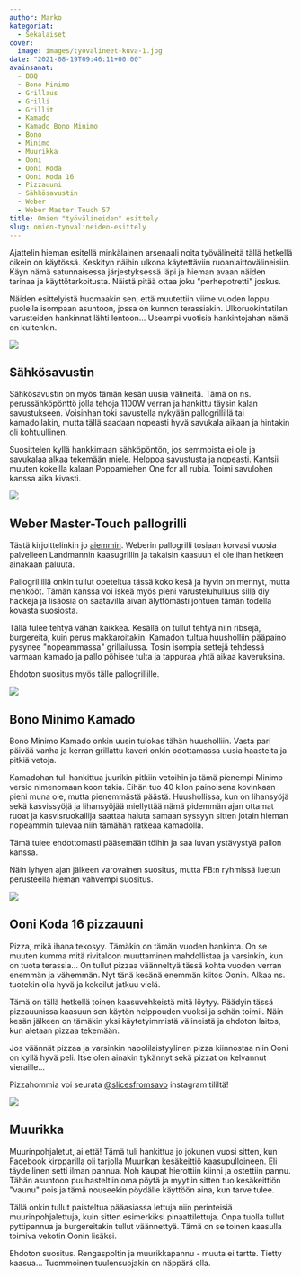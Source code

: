 ```yaml
---
author: Marko
kategoriat:
  - Sekalaiset
cover:
  image: images/tyovalineet-kuva-1.jpg
date: "2021-08-19T09:46:11+00:00"
avainsanat:
  - BBQ
  - Bono Minimo
  - Grillaus
  - Grilli
  - Grillit
  - Kamado
  - Kamado Bono Minimo
  - Bono
  - Minimo
  - Muurikka
  - Ooni
  - Ooni Koda
  - Ooni Koda 16
  - Pizzauuni
  - Sähkösavustin
  - Weber
  - Weber Master Touch 57
title: Omien "työvälineiden" esittely
slug: omien-tyovalineiden-esittely
---
```

Ajattelin hieman esitellä minkälainen arsenaali noita työvälineitä tällä hetkellä oikein on käytössä. Keskityn näihin ulkona käytettäviin ruoanlaittovälineisiin. Käyn nämä satunnaisessa järjestyksessä läpi ja hieman avaan näiden tarinaa ja käyttötarkoitusta. Näistä pitää ottaa joku "perhepotretti" joskus.

Näiden esittelyistä huomaakin sen, että muutettiin viime vuoden loppu puolella isompaan asuntoon, jossa on kunnon terassiakin. Ulkoruokintatilan varusteiden hankinnat lähti lentoon... Useampi vuotisia hankintojahan nämä on kuitenkin.

![](images/tyovalineet-kuva-2.jpg)

## Sähkösavustin

Sähkösavustin on myös tämän kesän uusia välineitä. Tämä on ns. perussähköpönttö jolla tehoja 1100W verran ja hankittu täysin kalan savustukseen. Voisinhan toki savustella nykyään pallogrillillä tai kamadollakin, mutta tällä saadaan nopeasti hyvä savukala aikaan ja hintakin oli kohtuullinen.

Suosittelen kyllä hankkimaan sähköpöntön, jos semmoista ei ole ja savukalaa alkaa tekemään miele. Helppoa savustusta ja nopeasti. Kantsii muuten kokeilla kalaan Poppamiehen One for all rubia. Toimi savulohen kanssa aika kivasti.

![](images/tyovalineet-kuva-3.jpg)

## Weber Master-Touch pallogrilli

Tästä kirjoittelinkin jo [aiemmin](/weber-master-touch-gbs-e-5750-hiiligrilli-57-cm-yhden-kesan-jalkeen/). Weberin pallogrilli tosiaan korvasi vuosia palvelleen Landmannin kaasugrillin ja takaisin kaasuun ei ole ihan hetkeen ainakaan paluuta.

Pallogrillillä onkin tullut opeteltua tässä koko kesä ja hyvin on mennyt, mutta menkööt. Tämän kanssa voi iskeä myös pieni varusteluhulluus sillä diy hackeja ja lisäosia on saatavilla aivan älyttömästi johtuen tämän todella kovasta suosiosta.

Tällä tulee tehtyä vähän kaikkea. Kesällä on tullut tehtyä niin ribsejä, burgereita, kuin perus makkaroitakin. Kamadon tultua huusholliin pääpaino pysynee "nopeammassa" grillailussa. Tosin isompia settejä tehdessä varmaan kamado ja pallo pöhisee tulta ja tappuraa yhtä aikaa kaveruksina.

Ehdoton suositus myös tälle pallogrillille.

![](images/tyovalineet-kuva-4.jpg)

## Bono Minimo Kamado

Bono Minimo Kamado onkin uusin tulokas tähän huusholliin. Vasta pari päivää vanha ja kerran grillattu kaveri onkin odottamassa uusia haasteita ja pitkiä vetoja.

Kamadohan tuli hankittua juurikin pitkiin vetoihin ja tämä pienempi Minimo versio nimenomaan koon takia. Eihän tuo 40 kilon painoisena kovinkaan pieni muna ole, mutta pienemmästä päästä. Huushollissa, kun on lihansyöjä sekä kasvissyöjä ja lihansyöjää miellyttää nämä pidemmän ajan ottamat ruoat ja kasvisruokailija saattaa haluta samaan syssyyn sitten jotain hieman nopeammin tulevaa niin tämähän ratkeaa kamadolla.

Tämä tulee ehdottomasti pääsemään töihin ja saa luvan ystävystyä pallon kanssa.

Näin lyhyen ajan jälkeen varovainen suositus, mutta FB:n ryhmissä luetun perusteella hieman vahvempi suositus.

![](images/tyovalineet-kuva-5.jpg)

## Ooni Koda 16 pizzauuni

Pizza, mikä ihana tekosyy. Tämäkin on tämän vuoden hankinta. On se muuten kumma mitä rivitaloon muuttaminen mahdollistaa ja varsinkin, kun on tuota terassia... On tullut pizzaa väänneltyä tässä kohta vuoden verran enemmän ja vähemmän. Nyt tänä kesänä enemmän kiitos Oonin. Alkaa ns. tuotekin olla hyvä ja kokeilut jatkuu vielä.

Tämä on tällä hetkellä toinen kaasuvehkeistä mitä löytyy. Päädyin tässä pizzauunissa kaasuun sen käytön helppouden vuoksi ja sehän toimii. Näin kesän jälkeen on tämäkin yksi käytetyimmistä välineistä ja ehdoton laitos, kun aletaan pizzaa tekemään.

Jos väännät pizzaa ja varsinkin napolilaistyylinen pizza kiinnostaa niin Ooni on kyllä hyvä peli. Itse olen ainakin tykännyt sekä pizzat on kelvannut vieraille...

Pizzahommia voi seurata [@slicesfromsavo](https://www.instagram.com/slicesfromsavo/) instagram tililtä!

![](images/tyovalineet-kuva-6.jpg)

## Muurikka

Muurinpohjaletut, ai että! Tämä tuli hankittua jo jokunen vuosi sitten, kun Facebook kirpparilla oli tarjolla Muurikan kesäkeittiö kaasupulloineen. Eli täydellinen setti ilman pannua. Noh kaupat hierottiin kiinni ja ostettiin pannu. Tähän asuntoon puuhasteltiin oma pöytä ja myytiin sitten tuo kesäkeittiön "vaunu" pois ja tämä nouseekin pöydälle käyttöön aina, kun tarve tulee.

Tällä onkin tullut paisteltua pääasiassa lettuja niin perinteisiä muurinpohjalettuja, kuin sitten esimerkiksi pinaattilettuja. Onpa tuolla tullut pyttipannua ja burgereitakin tullut väännettyä. Tämä on se toinen kaasulla toimiva vekotin Oonin lisäksi.

Ehdoton suositus. Rengaspoltin ja muurikkapannu - muuta ei tartte. Tietty kaasua... Tuommoinen tuulensuojakin on näppärä olla.
